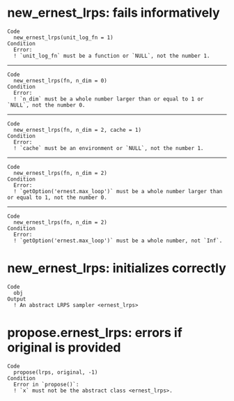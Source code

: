 # new_ernest_lrps: fails informatively

    Code
      new_ernest_lrps(unit_log_fn = 1)
    Condition
      Error:
      ! `unit_log_fn` must be a function or `NULL`, not the number 1.

---

    Code
      new_ernest_lrps(fn, n_dim = 0)
    Condition
      Error:
      ! `n_dim` must be a whole number larger than or equal to 1 or `NULL`, not the number 0.

---

    Code
      new_ernest_lrps(fn, n_dim = 2, cache = 1)
    Condition
      Error:
      ! `cache` must be an environment or `NULL`, not the number 1.

---

    Code
      new_ernest_lrps(fn, n_dim = 2)
    Condition
      Error:
      ! `getOption('ernest.max_loop')` must be a whole number larger than or equal to 1, not the number 0.

---

    Code
      new_ernest_lrps(fn, n_dim = 2)
    Condition
      Error:
      ! `getOption('ernest.max_loop')` must be a whole number, not `Inf`.

# new_ernest_lrps: initializes correctly

    Code
      obj
    Output
      ! An abstract LRPS sampler <ernest_lrps>

# propose.ernest_lrps: errors if original is provided

    Code
      propose(lrps, original, -1)
    Condition
      Error in `propose()`:
      ! `x` must not be the abstract class <ernest_lrps>.

